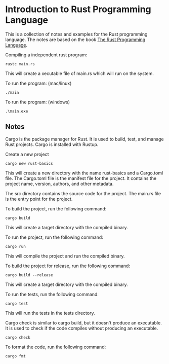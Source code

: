 # Introduction to Rust Programming Language

This is a collection of notes and examples for the Rust programming language. The notes are based on the book [The Rust Programming Language](https://doc.rust-lang.org/book/).

Compiling a independent rust program:

    rustc main.rs

This will create a xecutable file of main.rs which will run on the system.

To run the program: (mac/linux)

    ./main

To run the program: (windows)

    .\main.exe

## Notes

Cargo is the package manager for Rust. It is used to build, test, and manage Rust projects. Cargo is installed with Rustup.

Create a new project

```
cargo new rust-basics
```

This will create a new directory with the name rust-basics and a Cargo.toml file. The Cargo.toml file is the manifest file for the project. It contains the project name, version, authors, and other metadata.

The src directory contains the source code for the project. The main.rs file is the entry point for the project.

To build the project, run the following command:

```
cargo build
```

This will create a target directory with the compiled binary.

To run the project, run the following command:

```
cargo run
```

This will compile the project and run the compiled binary.

To build the project for release, run the following command:

```
cargo build --release
```

This will create a target directory with the compiled binary.

To run the tests, run the following command:

```
cargo test
```

This will run the tests in the tests directory.

Cargo check is similar to cargo build, but it doesn't produce an executable. It is used to check if the code compiles without producing an executable.

```
cargo check
```

To format the code, run the following command:

```
cargo fmt
```
